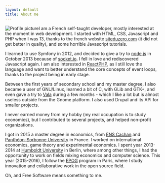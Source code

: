 ```yaml
---
layout: default
title: About me
---
```


![Profile picture](http://www.gravatar.com/avatar/a6b99ba6177a063e0171508ac69705af?s=200)I am a French self-taught developer, mostly interested at the moment in web development. I started with HTML, CSS, Javascript and PHP when I was 13, thanks to the french website [siteduzero.com] (it did not get better in quality), and some horrible Javascript tutorials.

I learned to use Symfony in 2012, and decided to give a try to [node.js] in October 2013 because of [socket.io]. I fell in love and rediscovered Javascript again. I am also interested in [ReactPHP], as I still love the language and want to better understand the core concepts of event loops, thanks to the project being in early stage.

Between the first years of secondary school and my master degree, I also became a user of GNU/Linux, learned a bit of C, with GLib and GTK+, and even gave a try to [Vala] during a few months - which I like a lot but is almost useless outside from the Gnome platform. I also used Drupal and its API for smaller projects.

I never earned money from my hobby (my real occupation is to study economics), but I contributed to several projects, and helped non-profit organizations.

I got in 2015 a master degree in economics, from [ENS Cachan] and [Panthéon-Sorbonne University] in France. I worked on international economics, game theory and experimental economics. I spent year 2013-2014 at [Humboldt University] in Berlin, where among other things, I had the opportunity to work on fields mixing economics and computer science. This year (2015-2016), I follow the [EPOG] program in Paris, where I study innovation and collaborative work in the open source field.

Oh, and Free Software means something to me.

[siteduzero.com]: http://siteduzero.com
[node.js]: http://nodejs.org/
[socket.io]: http://socket.io/
[ReactPHP]: http://reactphp.org/
[Vala]: https://live.gnome.org/Vala
[ENS Cachan]: http://www.ens-cachan.fr/
[Panthéon-Sorbonne University]: http://www.univ-paris1.fr/
[Humboldt University]: http://www.wiwi.hu-berlin.de/
[EPOG]: http://www.cepn-paris13.fr/epog/
